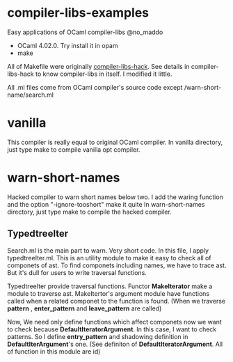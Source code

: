 compiler-libs-examples
======================

Easy applications of OCaml compiler-libs
@no_maddo

* OCaml 4.02.0. Try install it in opam
* make

All of Makefile were originally [compiler-libs-hack](https://bitbucket.org/camlspotter/compiler-libs-hack/src).
See details in compiler-libs-hack to know compiler-libs in itself.
I modified it little.

All .ml files come from OCaml compiler's source code except /warn-short-name/search.ml

# vanilla
This compiler is really equal to original OCaml compiler.
In vanilla directory, just type make to compile vanilla opt compiler.

# warn-short-names
Hacked compiler to warn short names below two.
I add the waring function and the option "-ignore-tooshort" make it quite
In warn-short-names directory, just type make to compile the hacked compiler.

## TypedtreeIter
Search.ml is the main part to warn. Very short code.
In this file, I apply typedtreeIter.ml.
This is an utility module to make it easy to check all of componets of ast.
To find componets including names, we have to trace ast.
But it's dull for users to write traversal functions.

TypedtreeIter provide traversal functions.
Functor __MakeIterator__ make a module to traverse ast.
MakeItertor's argument module have functions called when a related componet to the function is found.
(When we traverse __pattern__ , __enter_pattern__ and __leave_pattern__ are called)

Now, We need only define functions which affect componets now we want to check because __DefaultIteratorArgument__.
In this case, I want to check patterns.
So I define __entry_pattern__ and shadowing definition in __DefaultIterArgument__'s one.
(See definiton of __DefaultIteratorArgument__. All of function in this module are id)
